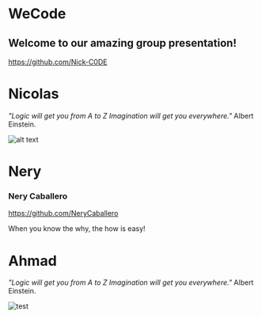 # WeCode
## Welcome to our amazing group presentation!

https://github.com/Nick-C0DE
# Nicolas 

*"Logic will get you from A to Z
Imagination will get you everywhere."*
Albert Einstein.

![alt text](https://github.com/Nick-C0DE/markdown-challenge/blob/master/photojunior_mini.jpeg)


# Nery


### Nery Caballero
https://github.com/NeryCaballero

When you know the why, the how is easy!




# Ahmad 

*"Logic will get you from A to Z
Imagination will get you everywhere."*
Albert Einstein.

![test](https://user-images.githubusercontent.com/63842238/93442584-5881a980-f8d0-11ea-94be-71f443e0b055.jpeg)

